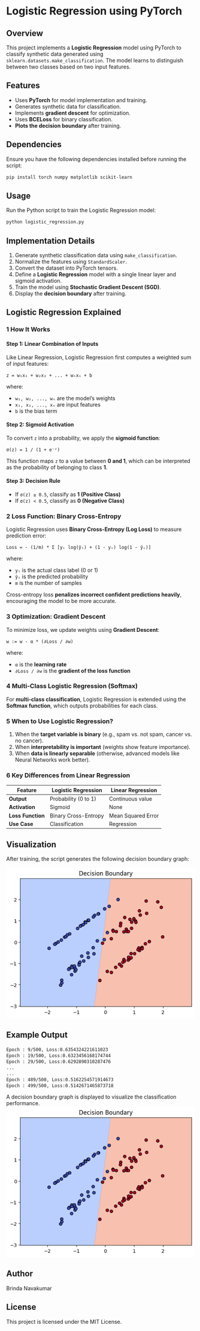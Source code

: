 # Logistic Regression using PyTorch

## Overview
This project implements a **Logistic Regression** model using PyTorch to classify synthetic data generated using `sklearn.datasets.make_classification`. The model learns to distinguish between two classes based on two input features.

## Features
- Uses **PyTorch** for model implementation and training.
- Generates synthetic data for classification.
- Implements **gradient descent** for optimization.
- Uses **BCELoss** for binary classification.
- **Plots the decision boundary** after training.

## Dependencies
Ensure you have the following dependencies installed before running the script:

```bash
pip install torch numpy matplotlib scikit-learn
```

## Usage
Run the Python script to train the Logistic Regression model:

```bash
python logistic_regression.py
```

## Implementation Details
1. Generate synthetic classification data using `make_classification`.
2. Normalize the features using `StandardScaler`.
3. Convert the dataset into PyTorch tensors.
4. Define a **Logistic Regression** model with a single linear layer and sigmoid activation.
5. Train the model using **Stochastic Gradient Descent (SGD)**.
6. Display the **decision boundary** after training.

## Logistic Regression Explained

### **1 How It Works**
#### **Step 1: Linear Combination of Inputs**
Like Linear Regression, Logistic Regression first computes a weighted sum of input features:  
```
z = w₁x₁ + w₂x₂ + ... + wₙxₙ + b
```
where:
- `w₁, w₂, ..., wₙ` are the model’s weights  
- `x₁, x₂, ..., xₙ` are input features  
- `b` is the bias term  

#### **Step 2: Sigmoid Activation**
To convert `z` into a probability, we apply the **sigmoid function**:
```
σ(z) = 1 / (1 + e⁻ᶻ)
```
This function maps `z` to a value between **0 and 1**, which can be interpreted as the probability of belonging to class **1**.

#### **Step 3: Decision Rule**
- If `σ(z) ≥ 0.5`, classify as **1 (Positive Class)**  
- If `σ(z) < 0.5`, classify as **0 (Negative Class)**  

### **2 Loss Function: Binary Cross-Entropy**
Logistic Regression uses **Binary Cross-Entropy (Log Loss)** to measure prediction error:
```
Loss = - (1/m) * Σ [yᵢ log(ŷᵢ) + (1 - yᵢ) log(1 - ŷᵢ)]
```
where:  
- `yᵢ` is the actual class label (0 or 1)  
- `ŷᵢ` is the predicted probability  
- `m` is the number of samples  

Cross-entropy loss **penalizes incorrect confident predictions heavily**, encouraging the model to be more accurate.

### **3 Optimization: Gradient Descent**
To minimize loss, we update weights using **Gradient Descent**:
```
w := w - α * (∂Loss / ∂w)
```
where:  
- `α` is the **learning rate**  
- `∂Loss / ∂w` is the **gradient of the loss function**  

### **4 Multi-Class Logistic Regression (Softmax)**
For **multi-class classification**, Logistic Regression is extended using the **Softmax function**, which outputs probabilities for each class.

### **5 When to Use Logistic Regression?**
1. When the **target variable is binary** (e.g., spam vs. not spam, cancer vs. no cancer).  
2. When **interpretability is important** (weights show feature importance).  
3. When **data is linearly separable** (otherwise, advanced models like Neural Networks work better).  

### **6 Key Differences from Linear Regression**
| Feature  | Logistic Regression | Linear Regression |
|----------|---------------------|-------------------|
| **Output** | Probability (0 to 1) | Continuous value |
| **Activation** | Sigmoid | None |
| **Loss Function** | Binary Cross-Entropy | Mean Squared Error |
| **Use Case** | Classification | Regression |

## Visualization
After training, the script generates the following decision boundary graph:


![Decision Boundary](graph.png)

## Example Output

```
Epoch : 9/500, Loss:0.6354324221611023
Epoch : 19/500, Loss:0.6323456168174744
Epoch : 29/500, Loss:0.6292890310287476
...
...
Epoch : 489/500, Loss:0.5162254571914673
Epoch : 499/500, Loss:0.5142671465873718
```

A decision boundary graph is displayed to visualize the classification performance.
![Decision Boundary](graph.png)

## Author

Brinda Navakumar

## License

This project is licensed under the MIT License.

